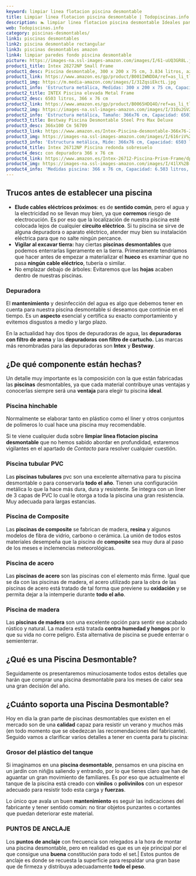 ```yaml
---
keyword: limpiar linea flotacion piscina desmontable
title: Limpiar linea flotacion piscina desmontable | Todopiscinas.info
description: 🏊 limpiar linea flotacion piscina desmontable Ideales para este verano 2021. Aquí puedes comprar limpiar linea flotacion piscina desmontable y comparar con otras similares. No dejes escapar limpiar linea flotacion piscina desmontable a un precio realmente tentador.
web: Todopiscinas.info
category: piscinas-desmontables/
link1: piscinas desmontables
link2: piscina desmontable rectangular
link3: piscinas desmontables amazon
link4: limpiar paredes fondo piscina desmontable
picture: https://images-na.ssl-images-amazon.com/images/I/61-uUQ3GR8L.jpg
product1_title: Intex 28272NP Small Frame
product1_desc: Piscina desmontable, 300 x 200 x 75 cm, 3.834 litros, azul
product1_link: https://www.amazon.es/gp/product/B001IWNDDA/ref=as_li_tl?ie=UTF8&camp=3638&creative=24630&creativeASIN=B001IWNDDA&linkCode=as2&tag=todopiscinas0e-21&linkId=25b9d647487c889cb6ef56ed63f50ca1
product1_img: https://m.media-amazon.com/images/I/31ZqsiEkctL.jpg
product1_info: 'Estructura metálica, Medidas: 300 x 200 x 75 cm, Capacidad: 3.834 litros, Para 6 personas (+ 6 años), Fácil montaje, Forma rectangular'
product2_title: INTEX Piscina elevada Metal Frame
product2_desc: 6503 litros, 366 x 76 cm
product2_link: https://www.amazon.es/gp/product/B0065HDQ4O/ref=as_li_tl?ie=UTF8&camp=3638&creative=24630&creativeASIN=B0065HDQ4O&linkCode=as2&tag=todopiscinas0e-21&linkId=ed2430e3ba564d3527ee103df33ed7b3
product2_img: https://images-na.ssl-images-amazon.com/images/I/31Ou2GV2SAL.jpg
product2_info: 'Estructura metálica, Tamaño: 366x76 cm, Capacidad: 6503 litros, Forma circular, De 4 a 7 personas (+6 años)'
product3_title: Bestway Piscina Desmontable Steel Pro Max Deluxe
product3_desc: 366x100 Cm 56709
product3_link: https://www.amazon.es/Intex-Piscina-desmontable-366x76-28210NP/dp/B0065HDQ4O?__mk_es_ES=%C3%85M%C3%85%C5%BD%C3%95%C3%91&crid=25UQGV9HG2INI&dchild=1&keywords=piscinas+desmontables&qid=1615854176&sprefix=piscinas+dem%2Caps%2C201&sr=8-5&linkCode=ll1&tag=todopiscinas0e-21&linkId=34f200977c6cbaab1f3f4d9ac0e64755&language=es_ES&ref_=as_li_ss_tl
product3_img: https://images-na.ssl-images-amazon.com/images/I/616riV%2BiY3L.jpg
product3_info: 'Estructura metálica, Mide: 366x76 cm, Capacidad: 6503 litros, De 4 a 7 personas mayores de 6 años, Forma circular, Tecnología Super-Tough'
product4_title: Intex 26712NP Piscina redonda sobresuelo
product4_desc: con depuradora 366 x 76 cm
product4_link: https://www.amazon.es/Intex-26712-Piscina-Prism-Frame/dp/B07FB823GL?__mk_es_ES=%C3%85M%C3%85%C5%BD%C3%95%C3%91&dchild=1&keywords=piscinas+desmontables+con+depuradora&qid=1615936418&sr=8-5&linkCode=ll1&tag=todopiscinas0e-21&linkId=d98699de7830cd471766fa1daa36de34&language=es_ES&ref_=as_li_ss_tl
product4_img: https://images-na.ssl-images-amazon.com/images/I/41lX%2B-YpibL.jpg
product4_info: 'Medidas piscina: 366 x 76 cm, Capacidad: 6.503 litros, Incluye depuradora de cartucha A, Lona resistente triple capa'
---
```




## Trucos antes de establecer una piscina



*   **Elude cables eléctricos próximos**: es de **sentido común**, pero el agua y la electricidad no se llevan muy bien, ya que **corremos** riesgo de electrocución. Es por eso que la localización de nuestra piscina esté colocada lejos de cualquier **circuito eléctrico**. Si tu piscina se sirve de alguna depuradora o aparato eléctrico, atender muy bien su instalación eléctrica para que no salte ningún percance.
*   **Vigilar al excavar tierra:** hay ciertas **piscinas desmontables** que podemos enterrarlas ligeramente en la tierra. Primeramente tendríamos que hacer antes de empezar a materializar el **hueco** es examinar que no pasa **ningún cable eléctrico**, tubería o similar.
*   No emplazar debajo de árboles: Evitaremos que las **hojas** acaben dentro de nuestras piscinas.


### Depuradora

El **mantenimiento** y desinfección del agua es algo que debemos tener en cuenta para nuestra piscina desmontable si deseamos que continúe en el tiempo. Es un **aspecto** esencial y certifica su exacto comportamiento y evitemos disgustos a medio y largo plazo.

En la actualidad hay dos tipos de depuradoras de agua, las **depuradoras con filtro de arena** y  las **depuradoras** **con filtro de cartucho.** Las marcas más renombradas para las depuradoras son **Intex** y **Bestway**.

<external-banner></external-banner>



## ¿De qué componente están hechas?

Un detalle muy importante es la composición con la que están fabricadas las **piscinas** desmontables, ya que cada material contribuye unas ventajas y conocerlas siempre será una **ventaja** para elegir tu piscina **ideal**.


### Piscina hinchable

 Normalmente se elaborar tanto en plástico como el liner y otros conjuntos de polímeros lo cual hace una piscina muy recomendable.

Si te viene cualquier duda sobre **limpiar linea flotacion piscina desmontable** que no hemos sabido abordar en profundidad, estaremos vigilantes en el apartado de _Contacto_ para resolver cualquier cuestión.


### Piscina tubular PVC

Las **piscinas tubulares** pvc son una excelente alternativa para tu piscina desmontable o para conservarla **todo el año**. Tienen una configuración metálica lo que la hace más dura, dura y resistente. Se integra con un liner de 3 capas de PVC lo cual le otorga a toda la piscina una gran resistencia. Muy adecuada para largas estancias.


### Piscina de Composite

Las **piscinas de composite** se fabrican de madera, **resina** y algunos modelos de fibra de vidrio, carbono o cerámica. La unión de todos estos materiales desempeña que la piscina de **composite** sea muy dura al paso de los meses e inclemencias meteorológicas.


### Piscina de acero

Las **piscinas de acero** son las piscinas con el elemento más firme. Igual que se da con las piscinas de madera, el acero utilizado para la obra de las piscinas de acero está tratado de tal forma que previene su **oxidación** y se permita dejar a la intemperie durante **todo el año**.


### Piscina de madera

Las **piscinas de madera** son una excelente opción para sentir ese acabado rústico y natural. La madera está tratada **contra humedad y hongos** por lo que su vida no corre peligro. Esta alternativa de piscina se puede enterrar o semienterrar.
## ¿Qué es una Piscina Desmontable?



Seguidamente os presentaremos minuciosamente todos estos detalles que harán que comprar una piscina desmontable para los meses de calor sea una gran decisión del año.

<brand-panel :title=product1_title :desc=product1_desc :img=product1_img :link=product1_link></brand-panel>


## ¿Cuánto soporta una Piscina Desmontable?

Hoy en dia la gran parte de piscinas desmontables que existen en el mercado son de una **calidad** capaz para resistir un verano y muchos más (en todo momento que se obedezcan las recomendaciones del fabricante). Seguido vamos a clarificar varios detalles a tener en cuenta para tu piscina:


### Grosor del plástico del tanque

Si imaginamos en una **piscina desmontable**, pensamos en una piscina en un jardín con niñ@s saliendo y entrando, por lo que tienes claro que han de aguantar un gran movimiento de familiares. Es por eso que actualmente el tanque de la piscina está creado con **vinilos** o **polivinilos** con un espesor adecuado para resistir todo esta carga y **fuerzas**.

Lo único que avala un	 buen **mantenimiento** es seguir las indicaciones del fabricante y tener sentido común: no tirar objetos punzantes o cortantes que puedan deteriorar este material.


### PUNTOS DE ANCLAJE

Los **puntos de anclaje** con frecuencia son relegados a la hora de montar una piscina desmontable, pero en realidad es que es un eje principal por el que consigue una **buena** constitución para todo el set.| Estos puntos de anclaje es donde se recuesta la superficie para respaldar una gran base que de firmeza y distribuya adecuadamente **todo el peso**.

<stats-list :link1=link1 :link2=link2 :link3=link3 :link4=link4 :category=category></stats-list>